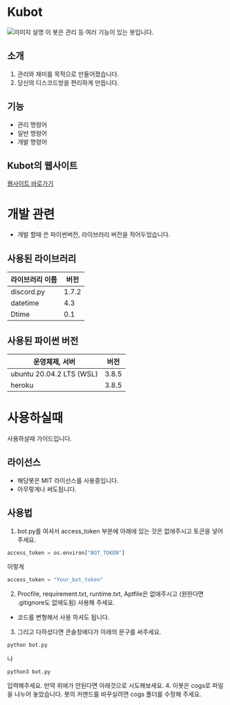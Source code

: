 <!--
MIT License

Copyright (c) 2021 siwoo131

Permission is hereby granted, free of charge, to any person obtaining a copy
of this software and associated documentation files (the "Software"), to deal
in the Software without restriction, including without limitation the rights
to use, copy, modify, merge, publish, distribute, sublicense, and/or sell
copies of the Software, and to permit persons to whom the Software is
furnished to do so, subject to the following conditions:

The above copyright notice and this permission notice shall be included in all
copies or substantial portions of the Software.

THE SOFTWARE IS PROVIDED "AS IS", WITHOUT WARRANTY OF ANY KIND, EXPRESS OR
IMPLIED, INCLUDING BUT NOT LIMITED TO THE WARRANTIES OF MERCHANTABILITY,
FITNESS FOR A PARTICULAR PURPOSE AND NONINFRINGEMENT. IN NO EVENT SHALL THE
AUTHORS OR COPYRIGHT HOLDERS BE LIABLE FOR ANY CLAIM, DAMAGES OR OTHER
LIABILITY, WHETHER IN AN ACTION OF CONTRACT, TORT OR OTHERWISE, ARISING FROM,
OUT OF OR IN CONNECTION WITH THE SOFTWARE OR THE USE OR OTHER DEALINGS IN THE
SOFTWARE.
-->

# Kubot
![이미지 설명](https://cdn.discordapp.com/attachments/713612619591712851/856842495006736414/discord.png)
이 봇은 관리 등 여러 기능이 있는 봇입니다.

## 소개
1. 관리와 재미를 목적으로 만들어졌습니다.
2. 당신의 디스코드방을 편리하게 만듭니다.

## 기능
+ 관리 명령어
+ 일반 명령어
+ 개발 명령어

## Kubot의 웹사이트
[웹사이트 바로가기](https://kubot.netlify.app/)

# 개발 관련
+ 개발 할때 쓴 파이썬버전, 라이브러리 버전을 적어두었습니다.

## 사용된 라이브러리
|라이브러리 이름|버전|
|--|--|
|discord.py|1.7.2|
|datetime|4.3|
|Dtime|0.1|

## 사용된 파이썬 버전
|운영체제, 서버|버전|
|--|--|
|ubuntu 20.04.2 LTS (WSL)|3.8.5|
|heroku|3.8.5|

# 사용하실때
사용하살때 가이드입니다.
## 라이선스
- 해당봇은 MIT 라이선스를 사용중입니다.
- 아무렇게나 써도됩니다.

## 사용법
1. bot.py를 여셔서 access_token 부분에 아래에 있는 것은 없애주시고 토큰을 넣어주세요.
```python
access_token = os.environ["BOT_TOKEN"]
```
이렇게
```python
access_token = "Your_bot_token"
```

2. Procfile, requirement.txt, runtime.txt, Aptfile은 없애주시고 (원한다면 .gitignore도 없애도됨) 사용해 주세요.

+ 코드를 변형해서 사용 하셔도 됩니다.

3. 그리고 다하셨다면 콘솔창에다가 아래의 문구를 써주세요.
```
python bot.py
```
나
```
python3 bot.py
```
입력해주세요. 만약 위에가 안된다면 아래것으로 시도해보세요.
4. 이봇은 cogs로 파일을 나누어 놓았습니다. 봇의 커맨드를 바꾸실려면 cogs 폴더를 수정해 주세요.
